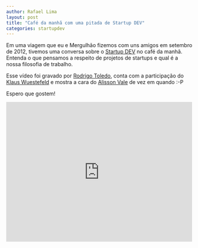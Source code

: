 ```yaml
---
author: Rafael Lima
layout: post
title: "Café da manhã com uma pitada de Startup DEV"
categories: startupdev 
---
```


Em uma viagem que eu e Mergulhão fizemos com uns amigos em setembro de 2012,
tivemos uma conversa sobre o [Startup DEV](http://startupdev.com.br) no café da manhã.
Entenda o que pensamos a respeito de projetos de startups e qual é a nossa filosofia de trabalho.
<!--more-->
Esse vídeo foi gravado por [Rodrigo Toledo](http://www.rodrigodetoledo.com), conta com a participação do [Klaus Wuestefeld](http://klauswuestefeld.blogspot.com.br/) e mostra a cara do [Alisson Vale](http://alissonvale.com/) de vez em quando :-P

Espero que gostem!

<iframe src="http://player.vimeo.com/video/57240441?title=0&amp;byline=0&amp;portrait=0" width="500" height="375" frameborder="0" webkitAllowFullScreen mozallowfullscreen allowFullScreen></iframe>

